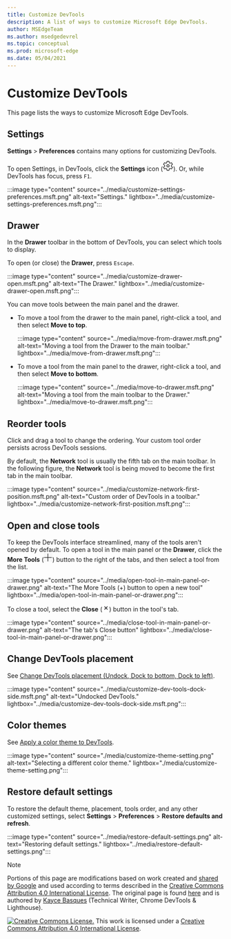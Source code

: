 ```yaml
---
title: Customize DevTools
description: A list of ways to customize Microsoft Edge DevTools.
author: MSEdgeTeam
ms.author: msedgedevrel
ms.topic: conceptual
ms.prod: microsoft-edge
ms.date: 05/04/2021
---
```

<!-- Copyright Kayce Basques

   Licensed under the Apache License, Version 2.0 (the "License");
   you may not use this file except in compliance with the License.
   You may obtain a copy of the License at

       https://www.apache.org/licenses/LICENSE-2.0

   Unless required by applicable law or agreed to in writing, software
   distributed under the License is distributed on an "AS IS" BASIS,
   WITHOUT WARRANTIES OR CONDITIONS OF ANY KIND, either express or implied.
   See the License for the specific language governing permissions and
   limitations under the License.  -->
# Customize DevTools

This page lists the ways to customize Microsoft Edge DevTools.


<!-- ====================================================================== -->
## Settings

**Settings** > **Preferences** contains many options for customizing DevTools.

To open Settings, in DevTools, click the **Settings** icon (![Settings icon.](../media/settings-icon-dark.msft.png)).  Or, while DevTools has focus, press `F1`.

:::image type="content" source="../media/customize-settings-preferences.msft.png" alt-text="Settings." lightbox="../media/customize-settings-preferences.msft.png":::


<!-- ====================================================================== -->
## Drawer

In the **Drawer** toolbar in the bottom of DevTools, you can select which tools to display.

To open (or close) the **Drawer**, press `Escape`.

:::image type="content" source="../media/customize-drawer-open.msft.png" alt-text="The Drawer." lightbox="../media/customize-drawer-open.msft.png":::

You can move tools between the main panel and the drawer.

*  To move a tool from the drawer to the main panel, right-click a tool, and then select **Move to top**.

   :::image type="content" source="../media/move-from-drawer.msft.png" alt-text="Moving a tool from the Drawer to the main toolbar." lightbox="../media/move-from-drawer.msft.png":::

*  To move a tool from the main panel to the drawer, right-click a tool, and then select **Move to bottom**.

   :::image type="content" source="../media/move-to-drawer.msft.png" alt-text="Moving a tool from the main toolbar to the Drawer." lightbox="../media/move-to-drawer.msft.png":::


<!-- ====================================================================== -->
## Reorder tools

Click and drag a tool to change the ordering.  Your custom tool order persists across DevTools sessions.

By default, the **Network** tool is usually the fifth tab on the main toolbar.  In the following figure, the **Network** tool is being moved to become the first tab in the main toolbar.

:::image type="content" source="../media/customize-network-first-position.msft.png" alt-text="Custom order of DevTools in a toolbar." lightbox="../media/customize-network-first-position.msft.png":::


<!-- ====================================================================== -->
## Open and close tools

To keep the DevTools interface streamlined, many of the tools aren't opened by default.  To open a tool in the main panel or the **Drawer**, click the **More Tools** (![More Tools.](../media/open-tab-icon.png)) button to the right of the tabs, and then select a tool from the list.

:::image type="content" source="../media/open-tool-in-main-panel-or-drawer.png" alt-text="The More Tools (+) button to open a new tool" lightbox="../media/open-tool-in-main-panel-or-drawer.png":::

To close a tool, select the **Close** (![Close Tool.](../media/close-tab-icon.png)) button in the tool's tab.

:::image type="content" source="../media/close-tool-in-main-panel-or-drawer.png" alt-text="The tab's Close button" lightbox="../media/close-tool-in-main-panel-or-drawer.png":::


<!-- ====================================================================== -->
## Change DevTools placement

See [Change DevTools placement (Undock, Dock to bottom, Dock to left)](./placement.md).

:::image type="content" source="../media/customize-dev-tools-dock-side.msft.png" alt-text="Undocked DevTools." lightbox="../media/customize-dev-tools-dock-side.msft.png":::


<!-- ====================================================================== -->
## Color themes

See [Apply a color theme to DevTools](./theme.md).

:::image type="content" source="./media/customize-theme-setting.png" alt-text="Selecting a different color theme." lightbox="./media/customize-theme-setting.png":::


<!-- ====================================================================== -->
## Restore default settings

To restore the default theme, placement, tools order, and any other customized settings, select **Settings** > **Preferences** > **Restore defaults and refresh**.

:::image type="content" source="../media/restore-default-settings.png" alt-text="Restoring default settings." lightbox="../media/restore-default-settings.png":::


<!-- ====================================================================== -->
> [!NOTE]
> Portions of this page are modifications based on work created and [shared by Google](https://developers.google.com/terms/site-policies) and used according to terms described in the [Creative Commons Attribution 4.0 International License](https://creativecommons.org/licenses/by/4.0).
> The original page is found [here](https://developers.google.com/web/tools/chrome-devtools/customize/index) and is authored by [Kayce Basques](https://developers.google.com/web/resources/contributors#kayce-basques) (Technical Writer, Chrome DevTools \& Lighthouse).

[![Creative Commons License.](https://i.creativecommons.org/l/by/4.0/88x31.png)](https://creativecommons.org/licenses/by/4.0)
This work is licensed under a [Creative Commons Attribution 4.0 International License](https://creativecommons.org/licenses/by/4.0).
